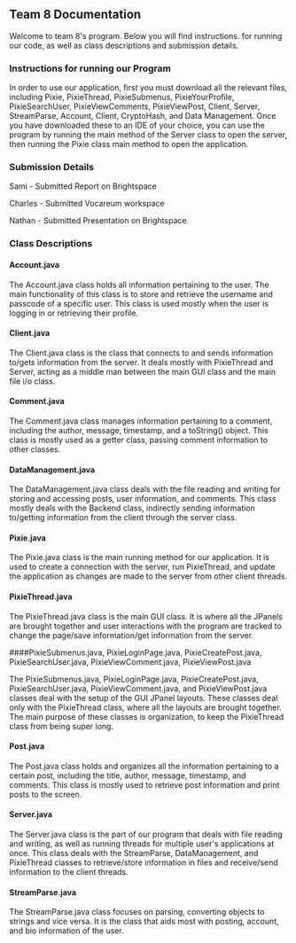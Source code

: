 ## **Team 8 Documentation**

Welcome to team 8's program. Below you will find instructions. for running our code,
as well as class descriptions and submission details.


### **Instructions for running our Program**

In order to use our application, first you must download all the relevant files, including
Pixie, PixieThread, PixieSubmenus, PixieYourProfile, PixieSearchUser, PixieViewComments, PixieViewPost, Client, Server,
StreamParse, Account, Client, CryptoHash, and Data Management. Once you have downloaded these to an IDE of your choice,
you can use the program by running the main method of the Server class to open the server, then running the Pixie class
main method to open the application.

### **Submission Details**

Sami - Submitted Report on Brightspace

Charles - Submitted Vocareum workspace

Nathan - Submitted Presentation on Brightspace

### **Class Descriptions**

#### **Account.java**

The Account.java class holds all information pertaining to the user.
The main functionality of this class is to store and retrieve the username
and passcode of a specific user. This class is used mostly when the user is logging in or retrieving their profile.

#### Client.java

The Client.java class is the class that connects to and sends information to/gets information from the server. It
deals mostly with PixieThread and Server, acting as a middle man between the main GUI class and the main file i/o class.

#### **Comment.java**

The Comment.java class manages information pertaining to a comment, including the author, message, timestamp,
and a toString() object. This class is mostly used as a getter class, passing comment information to other classes.

#### **DataManagement.java**

The DataManagement.java class deals with the file reading and writing for storing and accessing posts,
user information, and comments. This class mostly deals with the Backend class, indirectly sending information
to/getting information from the client through the server class.

#### Pixie.java

The Pixie.java class is the main running method for our application. It is used to create a connection with the
server, run PixieThread, and update the application as changes are made to the server from other client threads.

#### PixieThread.java

The PixieThread.java class is the main GUI class. It is where all the JPanels are brought together and user
interactions with the program are tracked to change the page/save information/get information from the server.

####PixieSubmenus.java, PixieLoginPage.java, PixieCreatePost.java, PixieSearchUser.java, PixieViewComment.java,
PixieViewPost.java

The PixieSubmenus.java, PixieLoginPage.java, PixieCreatePost.java, PixieSearchUser.java, PixieViewComment.java,
and PixieViewPost.java classes deal with the setup of the GUI JPanel layouts. These classes deal only with the
PixieThread class, where all the layouts are brought together. The main purpose of these classes is organization,
to keep the PixieThread class from being super long.

#### **Post.java**

The Post.java class holds and organizes all the information pertaining to a certain post, including the title, author,
message, timestamp, and comments. This class is mostly used to retrieve post information and
print posts to the screen.

#### Server.java

The Server.java class is the part of our program that deals with file reading and writing, as well as running threads
for multiple user's applications at once. This class deals with the StreamParse, DataManagement, and PixieThread classes
to retrieve/store information in files and receive/send information to the client threads.

#### **StreamParse.java**

The StreamParse.java class focuses on parsing, converting objects to strings and vice versa. It is the class
that aids most with posting, account, and bio information of the user.